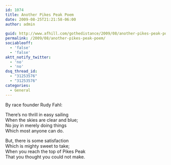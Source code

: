 ```yaml
---
id: 1074
title: Another Pikes Peak Poem
date: 2009-08-25T21:21:58-06:00
author: admin
  
guid: http://www.afhill.com/gothedistance/2009/08/another-pikes-peak-poem/
permalink: /2009/08/another-pikes-peak-poem/
sociableoff:
  - 'false'
  - 'false'
aktt_notify_twitter:
  - 'no'
  - 'no'
dsq_thread_id:
  - "31253576"
  - "31253576"
categories:
  - General
---
```

By race founder Rudy Fahl:

There&#8217;s no thrill in easy sailing  
When the skies are clear and blue;  
No joy in merely doing things  
Which most anyone can do.

But, there is some satisfaction  
Which is mighty sweet to take;  
When you reach the top of Pikes Peak  
That you thought you could not make.